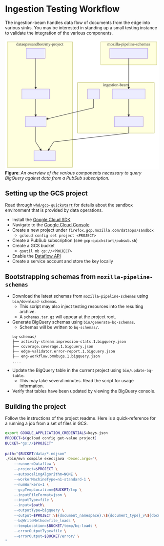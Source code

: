 # Ingestion Testing Workflow

The ingestion-beam handles data flow of documents from the edge into various
sinks. You may be interested in standing up a small testing instance to validate
the integration of the various components.

![diagrams/workflow.mmd](../diagrams/workflow.svg)
__Figure__: _An overview of the various components necessary to query BigQuery
against data from a PubSub subscription._

## Setting up the GCS project

Read through [`whd/gcp-quickstart`](https://github.com/whd/gcp-quickstart) for details
about the sandbox environment that is provided by data operations.

* Install the [Google Cloud SDK](https://cloud.google.com/sdk/)
* Navigate to the [Google Cloud Console](https://cloud.google.com/sdk/)
* Create a new project under `firefox.gcp.mozilla.com/dataops/sandbox`
    - `gcloud config set project <PROJECT>`
* Create a PubSub subscription (see `gcp-quickstart/pubsub.sh`)
* Create a GCS bucket
    - `gsutil mb gs://<PROJECT>`
* Enable the [Dataflow API](https://console.cloud.google.com/marketplace/details/google/dataflow.googleapis.com)
* Create a service account and store the key locally


## Bootstrapping schemas from `mozilla-pipeline-schemas`

* Download the latest schemas from `mozilla-pipeline-schemas` using `bin/download-schemas`.
    - This script may also inject testing resources into the resulting archive.
    - A `schemas.tar.gz` will appear at the project root.
* Generate BigQuery schemas using `bin/generate-bq-schemas`.
    - Schemas will be written to `bq-schemas/`.
    ```
    bq-schemas/
    ├── activity-stream.impression-stats.1.bigquery.json
    ├── coverage.coverage.1.bigquery.json
    ├── edge-validator.error-report.1.bigquery.json
    ├── eng-workflow.bmobugs.1.bigquery.json
    ....
    ```
* Update the BigQuery table in the current project using `bin/update-bq-table`.
    - This may take several minutes. Read the script for usage information.
* Verify that tables have been updated by viewing the BigQuery console.


## Building the project

Follow the instructions of the project readme. Here is a quick-reference for a running a job from a set of files in GCS.

```bash
export GOOGLE_APPLICATION_CREDENTIALS=keys.json
PROJECT=$(gcloud config get-value project)
BUCKET="gs://$PROJECT"

path="$BUCKET/data/*.ndjson"
./bin/mvn compile exec:java -Dexec.args="\
    --runner=Dataflow \
    --project=$PROJECT \
    --autoscalingAlgorithm=NONE \
    --workerMachineType=n1-standard-1 \
    --numWorkers=1 \
    --gcpTempLocation=$BUCKET/tmp \
    --inputFileFormat=json \
    --inputType=file \
    --input=$path\
    --outputType=bigquery \
    --output=$PROJECT:\${document_namespace}.\${document_type}_v\${document_version} \
    --bqWriteMethod=file_loads \
    --tempLocation=$BUCKET/temp/bq-loads \
    --errorOutputType=file \
    --errorOutput=$BUCKET/error/ \
"
```
